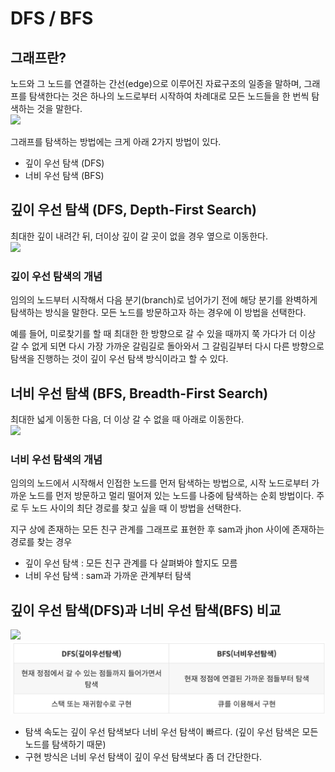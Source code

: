 # DFS / BFS
## 그래프란?  
노드와 그 노드를 연결하는 간선(edge)으로 이루어진 자료구조의 일종을 말하며, 그래프를 탐색한다는 것은 하나의 노드로부터 시작하여 차례대로 모든 노드들을 한 번씩 탐색하는 것을 말한다.  
![](https://miro.medium.com/max/488/0*UgMHEDLriw2efXbx)

그래프를 탐색하는 방법에는 크게 아래 2가지 방법이 있다.
- 깊이 우선 탐색 (DFS)
- 너비 우선 탐색 (BFS)

## 깊이 우선 탐색 (DFS, Depth-First Search)
최대한 깊이 내려간 뒤, 더이상 깊이 갈 곳이 없을 경우 옆으로 이동한다.  
![](https://blog.kakaocdn.net/dn/xC9Vq/btqB8n5A25K/GyOf4iwqu8euOyhwtFuyj1/img.gif)

### 깊이 우선 탐색의 개념
임의의 노드부터 시작해서 다음 분기(branch)로 넘어가기 전에 해당 분기를 완벽하게 탐색하는 방식을 말한다. 모든 노드를 방문하고자 하는 경우에 이 방법을 선택한다.

예를 들어, 미로찾기를 할 때 최대한 한 방향으로 갈 수 있을 때까지 쭉 가다가 더 이상 갈 수 없게 되면 다시 가장 가까운 갈림길로 돌아와서 그 갈림길부터 다시 다른 방향으로 탐색을 진행하는 것이 깊이 우선 탐색 방식이라고 할 수 있다.

## 너비 우선 탐색 (BFS, Breadth-First Search)
최대한 넓게 이동한 다음, 더 이상 갈 수 없을 때 아래로 이동한다.  
![](https://blog.kakaocdn.net/dn/c305k7/btqB5E2hI4r/ea7vFo08tkDYo4c8wkfVok/img.gif)

### 너비 우선 탐색의 개념
임의의 노드에서 시작해서 인접한 노드를 먼저 탐색하는 방법으로, 시작 노드로부터 가까운 노드를 먼저 방문하고 멀리 떨어져 있는 노드를 나중에 탐색하는 순회 방법이다. 주로 두 노드 사이의 최단 경로를 찾고 싶을 때 이 방법을 선택한다.

지구 상에 존재하는 모든 친구 관계를 그래프로 표현한 후 sam과 jhon 사이에 존재하는 경로를 찾는 경우

- 깊이 우선 탐색 : 모든 친구 관계를 다 살펴봐야 할지도 모름
- 너비 우선 탐색 : sam과 가까운 관계부터 탐색

## 깊이 우선 탐색(DFS)과 너비 우선 탐색(BFS) 비교
![](https://blog.kakaocdn.net/dn/cQYkI8/btqB8oDsMGe/EEYm0cKGYhxTR0kJhGiJPK/img.gif)  
![](img/dfs_bfs_01.png)  

- 탐색 속도는 깊이 우선 탐색보다 너비 우선 탐색이 빠르다. (깊이 우선 탐색은 모든 노드를 탐색하기 때문)
- 구현 방식은 너비 우선 탐색이 깊이 우선 탐색보다 좀 더 간단한다.
